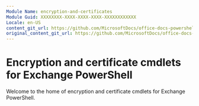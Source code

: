 ```yaml
---
Module Name: encryption-and-certificates
Module Guid: XXXXXXXX-XXXX-XXXX-XXXX-XXXXXXXXXXXX
Locale: en-US
content_git_url: https://github.com/MicrosoftDocs/office-docs-powershell/blob/live/exchange/exchange-ps/exchange/encryption-and-certificates/encryption-and-certificates.md
original_content_git_url: https://github.com/MicrosoftDocs/office-docs-powershell/blob/live/exchange/exchange-ps/exchange/encryption-and-certificates/encryption-and-certificates.md
---
```


# Encryption and certificate cmdlets for Exchange PowerShell

Welcome to the home of encryption and certificate cmdlets for Exchange PowerShell.